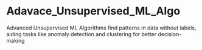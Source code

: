 # Adavace_Unsupervised_ML_Algo
Advanced Unsupervised ML Algorithms find patterns in data without labels, aiding tasks like anomaly detection and clustering for better decision-making
